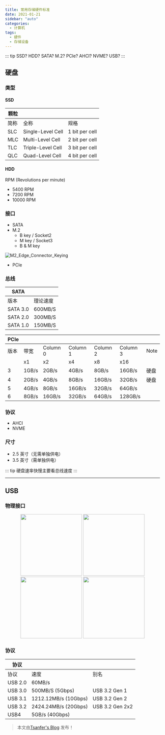 ```yaml
---
title: 常用存储硬件标准
date: 2021-01-21
sidebar: "auto"
categories:
  - 计算机
tags:
  - 硬件
  - 存储设备
---
```


::: tip
SSD? HDD? SATA? M.2? PCIe? AHCI? NVME? USB?
:::

<!-- more -->

## 硬盘

### 类型

#### SSD

| **颗粒** |                   |                |
| -------- | ----------------- | -------------- |
| 简称     | 全称              | 规格           |
| SLC      | Single-Level Cell | 1 bit per cell |
| MLC      | Multi-Level Cell  | 2 bit per cell |
| TLC      | Triple-Level Cell | 3 bit per cell |
| QLC      | Quad-Level Cell   | 4 bit per cell |

#### HDD

RPM (Revolutions per minute)

- 5400 RPM
- 7200 RPM
- 10000 RPM

### 接口

- SATA
- M.2
  - B key / Socket2
  - M key / Socket3
  - B & M key

![M2_Edge_Connector_Keying](http://cdn-oss.tsanfer.xyz/image/M2_Edge_Connector_Keying.svg)

- PCIe

### 总线

| **SATA** |          |
| -------- | -------- |
| 版本     | 理论速度 |
| SATA 3.0 | 600MB/S  |
| SATA 2.0 | 300MB/S  |
| SATA 1.0 | 150MB/S  |

| **PCIe** |       |          |          |          |          |      |
| -------- | ----- | -------- | -------- | -------- | -------- | ---- |
| 版本     | 带宽  | Column 0 | Column 1 | Column 2 | Column 3 | Note |
|          | x1    | x2       | x4       | x8       | x16      |      |
| 3        | 1GB/s | 2GB/s    | 4GB/s    | 8GB/s    | 16GB/s   | 硬盘 |
| 4        | 2GB/s | 4GB/s    | 8GB/s    | 16GB/s   | 32GB/s   | 硬盘 |
| 5        | 4GB/s | 8GB/s    | 16GB/s   | 32GB/s   | 64GB/s   |      |
| 6        | 8GB/s | 16GB/s   | 32GB/s   | 64GB/s   | 128GB/s  |      |

### 协议

- AHCI
- NVME

### 尺寸

- 2.5 英寸（无需单独供电）
- 3.5 英寸（需单独供电）

::: tip
硬盘速率快慢主要看总线速度
:::

---

## USB

### 物理接口

<center>
<img src="http://cdn-oss.tsanfer.xyz/image/USB_Micro-B.svg" width=200>
<img src="http://cdn-oss.tsanfer.xyz/image/USB_Type-A.svg" width=200>
<img src="http://cdn-oss.tsanfer.xyz/image/USB_3.0_Type-A_blue.svg" width=200>
<img src="http://cdn-oss.tsanfer.xyz/image/USB_Type-C_receptacle.svg" width=200>
</center>

### 协议

| **协议** |                      |                 |
| -------- | -------------------- | --------------- |
| 协议     | 速度                 | 别名            |
| USB 2.0  | 60MB/s               |                 |
| USB 3.0  | 500MB/S (5Gbps)      | USB 3.2 Gen 1   |
| USB 3.1  | 1212.12MB/s (10Gbps) | USB 3.2 Gen 2   |
| USB 3.2  | 2424.24MB/s (20Gbps) | USB 3.2 Gen 2x2 |
| USB4     | 5GB/s (40Gbps)       |                 |

> 本文由[Tsanfer's Blog](https://tsanfer.xyz) 发布！
